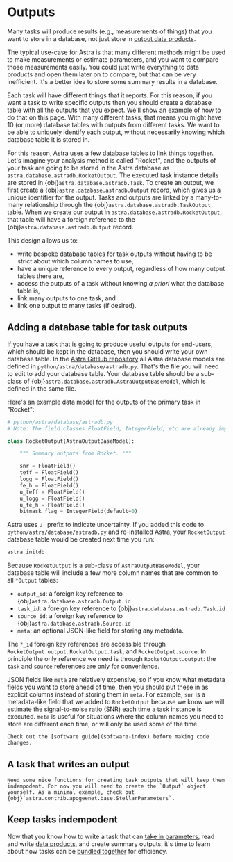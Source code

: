 # Outputs

Many tasks will produce results (e.g., measurements of things) that you want to store in a database, not just store in [output data products](data-products).

The typical use-case for Astra is that many different methods might be used to make measurements or estimate parameters, and you want to compare those measurements easily.
You could just write everything to data products and open them later on to compare, but that can be very inefficient.
It's a better idea to store some summary results in a database.


Each task will have different things that it reports.
For this reason, if you want a task to write specific outputs then you should create a database table with all the outputs
that you expect.
We'll show an example of how to do that on this page.
With many different tasks, that means you might have 10 (or more) database tables with outputs from different tasks.
We want to be able to uniquely identify each output, without necessarily knowing which database table it is stored in.

For this reason, Astra uses a few database tables to link things together. Let's imagine your analysis method is called "Rocket", and the outputs of your task are going to be stored in the Astra database as `astra.database.astradb.RocketOutput`.
The executed task instance details are stored in {obj}`astra.database.astradb.Task`.
To create an output, we first create a {obj}`astra.database.astradb.Output` record, which gives us a unique identifier for the output.
Tasks and outputs are linked by a many-to-many relationship through the {obj}`astra.database.astradb.TaskOutput` table.
When we create our output in `astra.database.astradb.RocketOutput`, that table will have a foreign reference to the {obj}`astra.database.astradb.Output` record.

This design allows us to:
- write bespoke database tables for task outputs without having to be strict about which column names to use,
- have a unique reference to every output, regardless of how many output tables there are,
- access the outputs of a task without knowing *a priori* what the database table is,
- link many outputs to one task, and
- link one output to many tasks (if desired).


## Adding a database table for task outputs

If you have a task that is going to produce useful outputs for end-users, which should be kept in the database,
then you should write your own database table. In the [Astra GitHub repository](https://github.com/sdss/astra)
all Astra database models are defined in `python/astra/database/astradb.py`.
That's the file you will need to edit to add your database table. Your database table should be a sub-class of {obj}`astra.database.astradb.AstraOutputBaseModel`, which is defined in the same file.

Here's an example data model for the outputs of the primary task in "Rocket":

```python
# python/astra/database/astradb.py
# Note: The field classes FloatField, IntegerField, etc are already imported

class RocketOutput(AstraOutputBaseModel):

    """ Summary outputs from Rocket. """

    snr = FloatField()
    teff = FloatField()
    logg = FloatField()
    fe_h = FloatField()
    u_teff = FloatField()
    u_logg = FloatField()
    u_fe_h = FloatField()
    bitmask_flag = IntegerField(default=0)
```

Astra uses `u_` prefix to indicate uncertainty.
If you added this code to `python/astra/database/astradb.py` and re-installed Astra,
your `RocketOutput` database table would be created next time you run:
```bash
astra initdb
```

Because `RocketOutput` is a sub-class of `AstraOutputBaseModel`, your database table will include a few more column names that are common to all `*Output` tables:
- `output_id`: a foreign key reference to {obj}`astra.database.astradb.Output.id`
- `task_id`: a foreign key reference to {obj}`astra.database.astradb.Task.id`
- `source_id`: a foreign key reference to {obj}`astra.database.astradb.Source.id`
- `meta`: an optional JSON-like field for storing any metadata.

The `*_id` foreign key references are accessible through `RocketOutput.output`, `RocketOutput.task`, and `RocketOutput.source`. In principle the only reference we need is through `RocketOutput.output`: the `task` and `source` references are only for convenience.

JSON fields like `meta` are relatively expensive, so if you know what metadata fields you want to store ahead of time, then you should put these in as explicit columns instead of storing them in `meta`. For example, `snr` is a metadata-like field that we added to `RocketOutput` because we know we will estimate the signal-to-noise ratio (SNR) each time a task instance is executed. `meta` is useful for situations where the column names you need to store are different each time, or will only be used some of the time.

```{note}
Check out the [software guide](software-index) before making code changes.
```

## A task that writes an output


```{todo} TODO
Need some nice functions for creating task outputs that will keep them indempodent. For now you will need to create the `Output` object yourself. As a minimal example, check out {obj}`astra.contrib.apogeenet.base.StellarParameters`.
```

## Keep tasks indempodent


Now that you know how to write a task that can [take in parameters](parameters), read and write [data products](data-products), and create summary outputs, it's time to learn about how tasks can be [bundled together](bundles) for efficiency.
